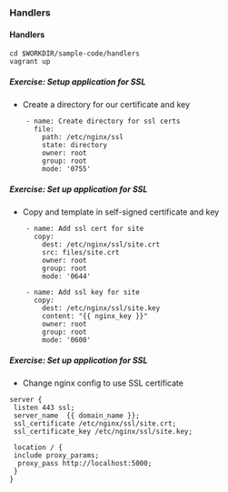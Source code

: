 ### Handlers



#### Handlers

```
cd $WORKDIR/sample-code/handlers
vagrant up
```


##### Exercise: Setup application for SSL
* Create a directory for our certificate and key

```
    - name: Create directory for ssl certs
      file:
        path: /etc/nginx/ssl
        state: directory
        owner: root
        group: root
        mode: '0755'
```



##### Exercise: Set up application for SSL
* Copy and template in self-signed certificate and key
```
    - name: Add ssl cert for site
      copy:
        dest: /etc/nginx/ssl/site.crt
        src: files/site.crt
        owner: root
        group: root
        mode: '0644'

    - name: Add ssl key for site
      copy:
        dest: /etc/nginx/ssl/site.key
        content: "{{ nginx_key }}"
        owner: root
        group: root
        mode: '0600'
```
<!-- .element: style="font-size:10pt;"  -->



##### Exercise: Set up application for SSL
* Change nginx config to use SSL certificate

```
server {
 listen 443 ssl;
 server_name  {{ domain_name }};
 ssl_certificate /etc/nginx/ssl/site.crt;
 ssl_certificate_key /etc/nginx/ssl/site.key;

 location / {
 include proxy_params;
  proxy_pass http://localhost:5000;
 }
}
```

